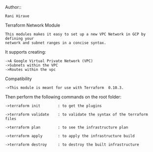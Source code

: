 Author::

    Rani Hirave

Terraform Network Module

    This modules makes it easy to set up a new VPC Network in GCP by defining your
    network and subnet ranges in a concise syntax.

It supports creating:

    ->A Google Virtual Private Network (VPC)
    ->Subnets within the VPC
    ->Routes within the vpc 

Compatibility

    ->This module is meant for use with Terraform  0.10.3. 

Then perform the following commands on the root folder: 

    ->terraform init        : to get the plugins
    
    ->terraform validate    : to validate the syntax of the terraform files
    
    ->terraform plan        : to see the infrastructure plan
    
    ->terraform apply       : to apply the infrastructure build
    
    ->terraform destroy     : to destroy the built infrastructure
